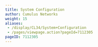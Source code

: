 ```yaml
---
title: System Configuration
author: Cumulus Networks
weight: 15
aliases:
 - /display/CL34/System+Configuration
 - /pages/viewpage.action?pageId=7112305
pageID: 7112305
---
```

